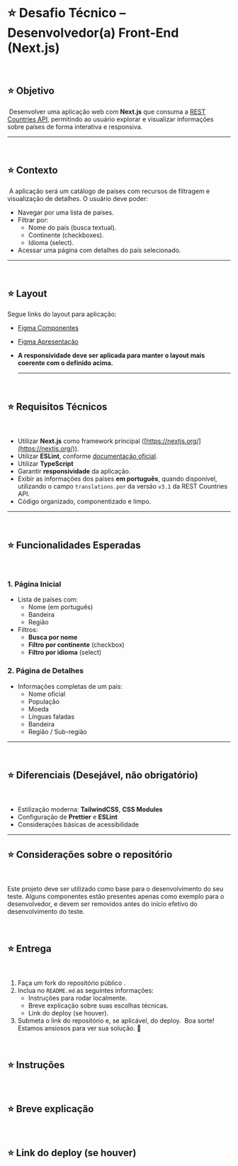 # ⭐ Desafio Técnico – Desenvolvedor(a) Front-End (Next.js)

​

## ⭐ Objetivo

​ Desenvolver uma aplicação web com **Next.js** que consuma a
[REST Countries API](https://restcountries.com/#rest-countries), permitindo ao
usuário explorar e visualizar informações sobre países de forma interativa e
responsiva. ​

---

​

## ⭐ Contexto

​ A aplicação será um catálogo de países com recursos de filtragem e
visualização de detalhes. O usuário deve poder: ​

- Navegar por uma lista de países.
- Filtrar por:
  - Nome do país (busca textual).
  - Continente (checkboxes).
  - Idioma (select).
- Acessar uma página com detalhes do país selecionado. ​

---

​

## ⭐ Layout

Segue links do layout para aplicação:

- [Figma Componentes](https://www.figma.com/design/uqRKSNiAtLlHWzg6qs7J0v/TESTE-FRONT-PLAN?node-id=0-1&p=f)
- [Figma Apresentação](https://www.figma.com/proto/uqRKSNiAtLlHWzg6qs7J0v/TESTE-FRONT-PLAN?node-id=2-615&t=jAEkXLJ8nXUMIDD4-1&scaling=min-zoom&content-scaling=fixed&page-id=0%3A1)
  ​
- **A responsividade deve ser aplicada para manter o layout mais coerente com o
  definido acima.**

  ***

​

## ⭐ Requisitos Técnicos

​

- Utilizar **Next.js** como framework principal
  ([https://nextjs.org/](https://nextjs.org/)).
- Utilizar **ESLint**, conforme
  [documentação oficial](https://nextjs.org/docs/app/api-reference/config/eslint).
- Utilizar **TypeScript**
- Garantir **responsividade** da aplicação.
- Exibir as informações dos países **em português**, quando disponível,
  utilizando o campo `translations.por` da versão `v3.1` da REST Countries API.
- Código organizado, componentizado e limpo. ​

---

​

## ⭐ Funcionalidades Esperadas

​

### 1. Página Inicial

- Lista de países com:
  - Nome (em português)
  - Bandeira
  - Região
- Filtros:
  - **Busca por nome**
  - **Filtro por continente** (checkbox)
  - **Filtro por idioma** (select) ​

### 2. Página de Detalhes

- Informações completas de um país:
  - Nome oficial
  - População
  - Moeda
  - Línguas faladas
  - Bandeira
  - Região / Sub-região ​

---

​

## ⭐ Diferenciais (Desejável, não obrigatório)

​

- Estilização moderna: **TailwindCSS**, **CSS Modules**
- Configuração de **Prettier** e **ESLint**
- Considerações básicas de acessibilidade ​

---

## ⭐ Considerações sobre o repositório

​

Este projeto deve ser utilizado como base para o desenvolvimento do seu teste.
Alguns componentes estão presentes apenas como exemplo para o desenvolvedor, e
devem ser removidos antes do início efetivo do desenvolvimento do teste.

​

## ⭐ Entrega

​

1. Faça um fork do repositório público <link do repositorio>.
2. Inclua no `README.md` as seguintes informações:
   - Instruções para rodar localmente.
   - Breve explicação sobre suas escolhas técnicas.
   - Link do deploy (se houver).
3. Submeta o link do repositório e, se aplicável, do deploy. ​ Boa sorte!
   Estamos ansiosos para ver sua solução. 🚀

​

## ⭐ Instruções

​

## ⭐ Breve explicação

​

## ⭐ Link do deploy (se houver)

​
